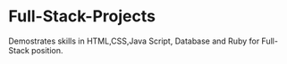# Full-Stack-Projects

Demostrates skills in HTML,CSS,Java Script, Database and Ruby for Full-Stack position.
